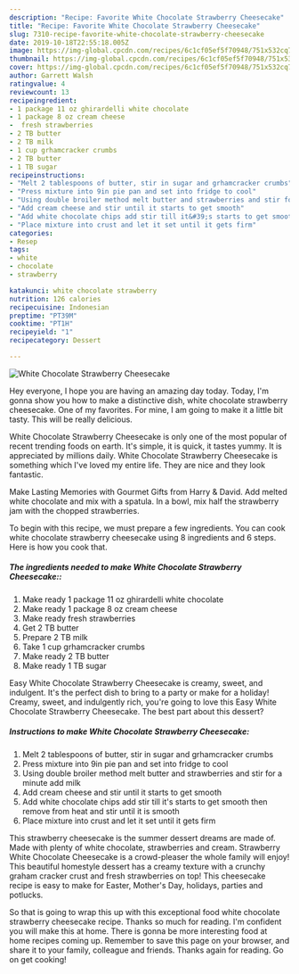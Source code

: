 ```yaml
---
description: "Recipe: Favorite White Chocolate Strawberry Cheesecake"
title: "Recipe: Favorite White Chocolate Strawberry Cheesecake"
slug: 7310-recipe-favorite-white-chocolate-strawberry-cheesecake
date: 2019-10-18T22:55:18.005Z
image: https://img-global.cpcdn.com/recipes/6c1cf05ef5f70948/751x532cq70/white-chocolate-strawberry-cheesecake-recipe-main-photo.jpg
thumbnail: https://img-global.cpcdn.com/recipes/6c1cf05ef5f70948/751x532cq70/white-chocolate-strawberry-cheesecake-recipe-main-photo.jpg
cover: https://img-global.cpcdn.com/recipes/6c1cf05ef5f70948/751x532cq70/white-chocolate-strawberry-cheesecake-recipe-main-photo.jpg
author: Garrett Walsh
ratingvalue: 4
reviewcount: 13
recipeingredient:
- 1 package 11 oz ghirardelli white chocolate
- 1 package 8 oz cream cheese
-  fresh strawberries
- 2 TB butter
- 2 TB milk
- 1 cup grhamcracker crumbs
- 2 TB butter
- 1 TB sugar
recipeinstructions:
- "Melt 2 tablespoons of butter, stir in sugar and grhamcracker crumbs"
- "Press mixture into 9in pie pan and set into fridge to cool"
- "Using double broiler method melt butter and strawberries and stir for a minute add milk"
- "Add cream cheese and stir until it starts to get smooth"
- "Add white chocolate chips add stir till it&#39;s starts to get smooth then remove from heat and stir until it is smooth"
- "Place mixture into crust and let it set until it gets firm"
categories:
- Resep
tags:
- white
- chocolate
- strawberry

katakunci: white chocolate strawberry
nutrition: 126 calories
recipecuisine: Indonesian
preptime: "PT39M"
cooktime: "PT1H"
recipeyield: "1"
recipecategory: Dessert

---
```



![White Chocolate Strawberry Cheesecake](https://img-global.cpcdn.com/recipes/6c1cf05ef5f70948/751x532cq70/white-chocolate-strawberry-cheesecake-recipe-main-photo.jpg)

Hey everyone, I hope you are having an amazing day today. Today, I'm gonna show you how to make a distinctive dish, white chocolate strawberry cheesecake. One of my favorites. For mine, I am going to make it a little bit tasty. This will be really delicious.

White Chocolate Strawberry Cheesecake is only one of the most popular of recent trending foods on earth. It's simple, it is quick, it tastes yummy. It is appreciated by millions daily. White Chocolate Strawberry Cheesecake is something which I've loved my entire life. They are nice and they look fantastic.

Make Lasting Memories with Gourmet Gifts from Harry &amp; David. Add melted white chocolate and mix with a spatula. In a bowl, mix half the strawberry jam with the chopped strawberries.


To begin with this recipe, we must prepare a few ingredients. You can cook white chocolate strawberry cheesecake using 8 ingredients and 6 steps. Here is how you cook that.

##### The ingredients needed to make White Chocolate Strawberry Cheesecake::

1. Make ready 1 package 11 oz ghirardelli white chocolate
1. Make ready 1 package 8 oz cream cheese
1. Make ready  fresh strawberries
1. Get 2 TB butter
1. Prepare 2 TB milk
1. Take 1 cup grhamcracker crumbs
1. Make ready 2 TB butter
1. Make ready 1 TB sugar


Easy White Chocolate Strawberry Cheesecake is creamy, sweet, and indulgent. It&#39;s the perfect dish to bring to a party or make for a holiday! Creamy, sweet, and indulgently rich, you&#39;re going to love this Easy White Chocolate Strawberry Cheesecake. The best part about this dessert? 

##### Instructions to make White Chocolate Strawberry Cheesecake:

1. Melt 2 tablespoons of butter, stir in sugar and grhamcracker crumbs
1. Press mixture into 9in pie pan and set into fridge to cool
1. Using double broiler method melt butter and strawberries and stir for a minute add milk
1. Add cream cheese and stir until it starts to get smooth
1. Add white chocolate chips add stir till it&#39;s starts to get smooth then remove from heat and stir until it is smooth
1. Place mixture into crust and let it set until it gets firm


This strawberry cheesecake is the summer dessert dreams are made of. Made with plenty of white chocolate, strawberries and cream. Strawberry White Chocolate Cheesecake is a crowd-pleaser the whole family will enjoy! This beautiful homestyle dessert has a creamy texture with a crunchy graham cracker crust and fresh strawberries on top! This cheesecake recipe is easy to make for Easter, Mother&#39;s Day, holidays, parties and potlucks. 

So that is going to wrap this up with this exceptional food white chocolate strawberry cheesecake recipe. Thanks so much for reading. I'm confident you will make this at home. There is gonna be more interesting food at home recipes coming up. Remember to save this page on your browser, and share it to your family, colleague and friends. Thanks again for reading. Go on get cooking!
